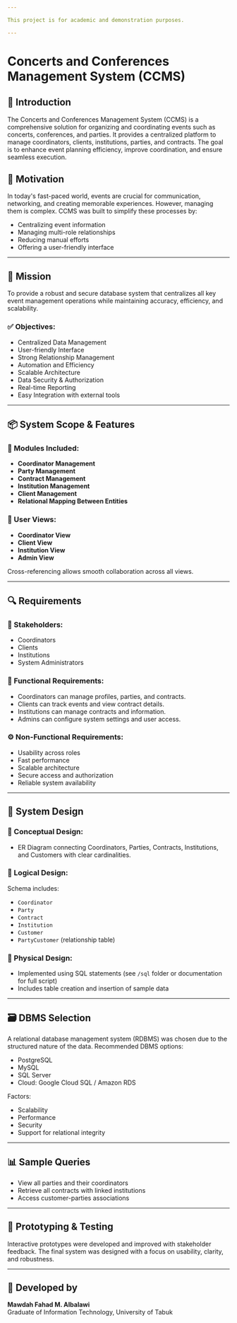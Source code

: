 ```yaml
---

This project is for academic and demonstration purposes.

---
```


# Concerts and Conferences Management System (CCMS)

## 📌 Introduction

The Concerts and Conferences Management System (CCMS) is a comprehensive solution for organizing and coordinating events such as concerts, conferences, and parties. It provides a centralized platform to manage coordinators, clients, institutions, parties, and contracts. The goal is to enhance event planning efficiency, improve coordination, and ensure seamless execution.

## 🎯 Motivation

In today's fast-paced world, events are crucial for communication, networking, and creating memorable experiences. However, managing them is complex. CCMS was built to simplify these processes by:
- Centralizing event information
- Managing multi-role relationships
- Reducing manual efforts
- Offering a user-friendly interface

---

## 🧭 Mission

To provide a robust and secure database system that centralizes all key event management operations while maintaining accuracy, efficiency, and scalability.

### ✅ Objectives:
- Centralized Data Management
- User-friendly Interface
- Strong Relationship Management
- Automation and Efficiency
- Scalable Architecture
- Data Security & Authorization
- Real-time Reporting
- Easy Integration with external tools

---

## 📦 System Scope & Features

### 🔹 Modules Included:
- **Coordinator Management**
- **Party Management**
- **Contract Management**
- **Institution Management**
- **Client Management**
- **Relational Mapping Between Entities**

### 🔹 User Views:
- **Coordinator View**
- **Client View**
- **Institution View**
- **Admin View**

Cross-referencing allows smooth collaboration across all views.

---

## 🔍 Requirements

### 👥 Stakeholders:
- Coordinators
- Clients
- Institutions
- System Administrators

### 🧩 Functional Requirements:
- Coordinators can manage profiles, parties, and contracts.
- Clients can track events and view contract details.
- Institutions can manage contracts and information.
- Admins can configure system settings and user access.

### ⚙️ Non-Functional Requirements:
- Usability across roles
- Fast performance
- Scalable architecture
- Secure access and authorization
- Reliable system availability

---

## 📐 System Design

### 🔸 Conceptual Design:
- ER Diagram connecting Coordinators, Parties, Contracts, Institutions, and Customers with clear cardinalities.

### 🔸 Logical Design:
Schema includes:
- `Coordinator`
- `Party`
- `Contract`
- `Institution`
- `Customer`
- `PartyCustomer` (relationship table)

### 🔸 Physical Design:
- Implemented using SQL statements (see `/sql` folder or documentation for full script)
- Includes table creation and insertion of sample data

---

## 🗃️ DBMS Selection

A relational database management system (RDBMS) was chosen due to the structured nature of the data. Recommended DBMS options:
- PostgreSQL
- MySQL
- SQL Server
- Cloud: Google Cloud SQL / Amazon RDS

Factors:
- Scalability
- Performance
- Security
- Support for relational integrity

---

## 📊 Sample Queries

- View all parties and their coordinators
- Retrieve all contracts with linked institutions
- Access customer-parties associations

---

## 🧪 Prototyping & Testing

Interactive prototypes were developed and improved with stakeholder feedback. The final system was designed with a focus on usability, clarity, and robustness.

---

## 👤 Developed by

**Mawdah Fahad M. Albalawi**  
Graduate of Information Technology, University of Tabuk  
